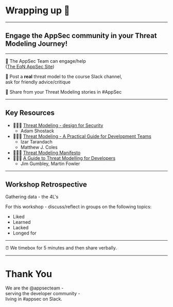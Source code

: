 <!-- .slide: data-background-image="./content/images/appsec-icon.svg" data-background-size="7%" data-background-position="right 2% top 2%"-->
<!-- markdownlint-disable MD041 -->
<!-- markdownlint-disable MD033 -->

# Wrapping up 🎁

---

## Engage the AppSec community in your Threat Modeling Journey!

<hr>

🥰 The AppSec Team can engage/help </br> ([The EqN AppSec Site](https://equinor.github.io/appsec/threat-modeling/threat-modeling-101-workshop/2-next-steps/))

🧐 Post a **real** threat model to the course Slack channel,</br> ask for friendly advice/critique

🎪 Share from your Threat Modeling stories in #AppSec

---

## Key Resources

- 🕵🏻‍♂️ [Threat Modeling - design for Security](https://shostack.org/books/threat-modeling-book)
  - Adam Shostack
- 🕵🏻‍♂️ [Threat Modeling - A Practical Guide for Development Teams](https://threatmodeling.dev/)
  - Izar Tarandach
  - Matthew J. Coles
- 🕵🏻‍♂️ [Threat Modeling Manifesto](https://www.threatmodelingmanifesto.org/)
- 🕵🏻‍♂️ [A Guide to Threat Modelling for Developers](https://martinfowler.com/articles/agile-threat-modelling.html)
  - Jim Gumbley, Martin Fowler

---

## Workshop Retrospective

Gathering data - the 4L's

For this workshop - discuss/reflect in groups on the following topics:

- Liked
- Learned
- Lacked
- Longed for
  
<hr>

⏰ We timebox for 5 minutes and then share verbally.

---
<!-- .slide: data-background-image="./content/images/appsec-icon.svg" data-background-size="7%" data-background-position="right 2% top 2%"-->

# Thank You

We are the @appsecteam - </br>serving the developer community -</br> living in #appsec on Slack.
